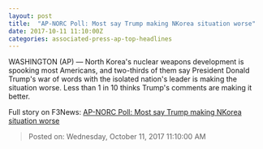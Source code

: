 ```yaml
---
layout: post
title:  "AP-NORC Poll: Most say Trump making NKorea situation worse"
date: 2017-10-11 11:10:00Z
categories: associated-press-ap-top-headlines
---
```


WASHINGTON (AP) — North Korea's nuclear weapons development is spooking most Americans, and two-thirds of them say President Donald Trump's war of words with the isolated nation's leader is making the situation worse. Less than 1 in 10 thinks Trump's comments are making it better.


Full story on F3News: [AP-NORC Poll: Most say Trump making NKorea situation worse](http://www.f3nws.com/n/2ajzrC)

> Posted on: Wednesday, October 11, 2017 11:10:00 AM
